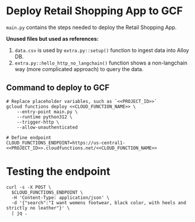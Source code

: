 # Deploy Retail Shopping App to GCF

`main.py` contains the steps needed to deploy the Retail Shopping App.


**Unused files but used as references:**

 1. `data.csv` is used by `extra.py::setup()` function to ingest data into Alloy DB.
 2. `extra.py::hello_http_no_langchain()` function shows a non-langchain way (more complicated approach) to query the data.


## Command to deploy to GCF

```
# Replace placeholder variables, such as `<<PROJECT_ID>>`
gcloud functions deploy <<CLOUD_FUNCTION_NAME>> \
    --entry-point main.py \
    --runtime python312 \
    --trigger-http \
    --allow-unauthenticated

# Define endpoint
CLOUD_FUNCTIONS_ENDPOINT=https://us-central1-<<PROJECT_ID>>.cloudfunctions.net/<<CLOUD_FUNCTION_NAME>>
```

# Testing the endpoint

```
curl -s -X POST \
  $CLOUD_FUNCTIONS_ENDPOINT \
  -H 'Content-Type: application/json' \
  -d '{"search":"I want womens footwear, black color, with heels and strictly no leather"}' \
  | jq .
```
